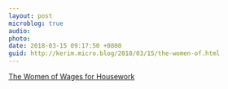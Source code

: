 ```yaml
---
layout: post
microblog: true
audio: 
photo: 
date: 2018-03-15 09:17:50 +0800
guid: http://kerim.micro.blog/2018/03/15/the-women-of.html
---
```

[The Women of Wages for Housework](http://www.thenation.com/article/wages-for-houseworks-radical-vision/)
